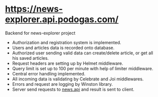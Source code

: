 # https://news-explorer.api.podogas.com/
Backend for news-explorer project

* Authorization and registration system is implemented.
* Users and articles data is recorded onto database.
* Authorized user sending valid data can create/delete article, or get all his saved articles.
* Request headers are setting up by Helmet middleware.
* Query limit is set up to 100 per minute with help of limiter middleware.
* Central error handling implemented.
* All incoming data is validating by Celebrate and Joi middlewares.
* Errors and request are logging by Winston library.
* Server send requests to [news.api](https://newsapi.org/) and result is sent to client.

